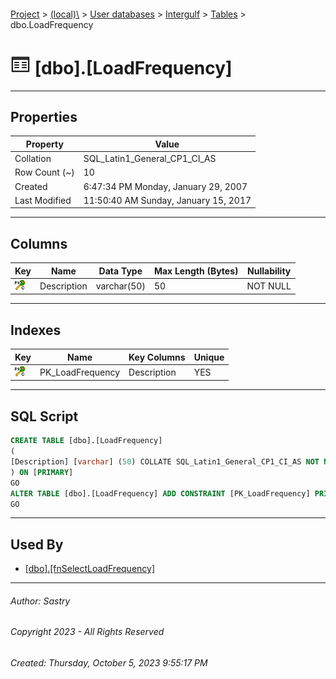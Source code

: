 #### 

[Project](../../../../index.md) > [(local)\\](../../../index.md) > [User databases](../../index.md) > [Intergulf](../index.md) > [Tables](Tables.md) > dbo.LoadFrequency

# ![Tables](../../../../Images/Table32.png) [dbo].[LoadFrequency]

---

## <a name="#properties"></a>Properties

| Property | Value |
|---|---|
| Collation | SQL_Latin1_General_CP1_CI_AS |
| Row Count (~) | 10 |
| Created | 6:47:34 PM Monday, January 29, 2007 |
| Last Modified | 11:50:40 AM Sunday, January 15, 2017 |


---

## <a name="#columns"></a>Columns

| Key | Name | Data Type | Max Length (Bytes) | Nullability |
|---|---|---|---|---|
| [![Cluster Primary Key PK_LoadFrequency: Description](../../../../Images/pkcluster.png)](#indexes) | Description | varchar(50) | 50 | NOT NULL |


---

## <a name="#indexes"></a>Indexes

| Key | Name | Key Columns | Unique |
|---|---|---|---|
| [![Cluster Primary Key PK_LoadFrequency: Description](../../../../Images/pkcluster.png)](#indexes) | PK_LoadFrequency | Description | YES |


---

## <a name="#sqlscript"></a>SQL Script

```sql
CREATE TABLE [dbo].[LoadFrequency]
(
[Description] [varchar] (50) COLLATE SQL_Latin1_General_CP1_CI_AS NOT NULL
) ON [PRIMARY]
GO
ALTER TABLE [dbo].[LoadFrequency] ADD CONSTRAINT [PK_LoadFrequency] PRIMARY KEY CLUSTERED ([Description]) ON [PRIMARY]
GO

```


---

## <a name="#usedby"></a>Used By

* [[dbo].[fnSelectLoadFrequency]](../Programmability/Functions/Table-valued_Functions/dbo_fnSelectLoadFrequency.md)


---

###### Author:  Sastry

###### Copyright 2023 - All Rights Reserved

###### Created: Thursday, October 5, 2023 9:55:17 PM

